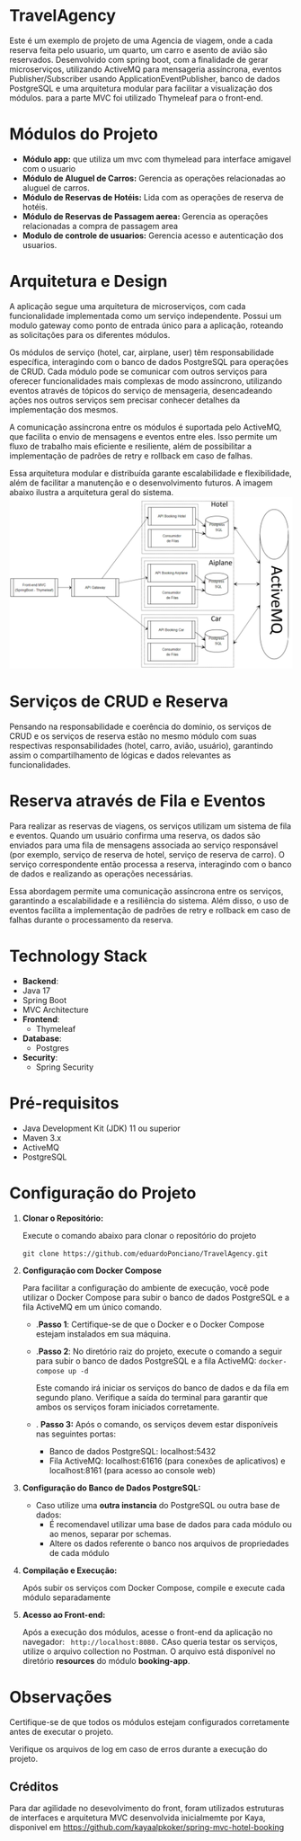# TravelAgency
Este é um exemplo de projeto de uma Agencia de viagem, onde a cada reserva feita pelo usuario, um quarto, um carro e asento de avião são reservados.
Desenvolvido com spring boot, com a finalidade de gerar microserviços, utilizando ActiveMQ para mensageria assíncrona, eventos Publisher/Subscriber usando ApplicationEventPublisher, banco de dados PostgreSQL e uma arquitetura modular para facilitar a visualização dos módulos. para a parte MVC foi utilizado Thymeleaf para o front-end.

# Módulos do Projeto
- **Módulo app:** que utiliza um mvc com thymelead para interface amigavel com o usuario
- **Módulo de Aluguel de Carros:** Gerencia as operações relacionadas ao aluguel de carros.
- **Módulo de Reservas de Hotéis:** Lida com as operações de reserva de hotéis.
- **Módulo de Reservas de Passagem aerea:**  Gerencia as operações relacionadas a compra de passagem area
- **Modulo de controle de usuarios:**  Gerencia acesso e autenticação dos usuarios.

# Arquitetura e Design

A aplicação segue uma arquitetura de microserviços, com cada funcionalidade implementada como um serviço independente. Possui um modulo gateway como ponto de entrada único para a aplicação, roteando as solicitações para os diferentes módulos.

Os módulos de serviço (hotel, car, airplane, user) têm responsabilidade específica, interagindo com o banco de dados PostgreSQL para operações de CRUD. Cada módulo pode se comunicar com outros serviços para oferecer funcionalidades mais complexas de modo assíncrono, utilizando eventos através de tópicos do serviço de mensageria, desencadeando ações nos outros serviços sem precisar conhecer detalhes da implementação dos mesmos.

A comunicação assíncrona entre os módulos é suportada pelo ActiveMQ, que facilita o envio de mensagens e eventos entre eles. Isso permite um fluxo de trabalho mais eficiente e resiliente, além de possibilitar a implementação de padrões de retry e rollback em caso de falhas.

Essa arquitetura modular e distribuída garante escalabilidade e flexibilidade, além de facilitar a manutenção e o desenvolvimento futuros. A imagem abaixo ilustra a arquitetura geral do sistema.
![Descrição da imagem](https://github.com/eduardoPonciano/TravelAgency/blob/main/docs/img/arch.png)

# Serviços de CRUD e Reserva
Pensando na responsabilidade e coerência do domínio, os serviços de CRUD e os serviços de reserva estão no mesmo módulo com suas respectivas responsabilidades (hotel, carro, avião, usuário), garantindo assim o compartilhamento de lógicas e dados relevantes as funcionalidades.

# Reserva através de Fila e Eventos
Para realizar as reservas de viagens, os serviços utilizam um sistema de fila e eventos. Quando um usuário confirma uma reserva, os dados são enviados para uma fila de mensagens associada ao serviço responsável (por exemplo, serviço de reserva de hotel, serviço de reserva de carro). O serviço correspondente então processa a reserva, interagindo com o banco de dados e realizando as operações necessárias.

Essa abordagem permite uma comunicação assíncrona entre os serviços, garantindo a escalabilidade e a resiliência do sistema. Além disso, o uso de eventos facilita a implementação de padrões de retry e rollback em caso de falhas durante o processamento da reserva.


# Technology Stack
  - **Backend**:
  - Java 17
  - Spring Boot
  - MVC Architecture
- **Frontend**:
  - Thymeleaf
- **Database**:
  - Postgres
- **Security**:
  - Spring Security

# Pré-requisitos
- Java Development Kit (JDK) 11 ou superior
- Maven 3.x
- ActiveMQ
- PostgreSQL

# Configuração do Projeto

1. **Clonar o Repositório:**
   
   Execute o comando abaixo para clonar o repositório do projeto

   `git clone https://github.com/eduardoPonciano/TravelAgency.git`

2. **Configuração com Docker Compose**
   
   Para facilitar a configuração do ambiente de execução, você pode utilizar o Docker Compose para subir o banco de dados PostgreSQL e a fila ActiveMQ em um único comando.
   - .**Passo 1**: Certifique-se de que o Docker e o Docker Compose estejam instalados em sua máquina.
   - .**Passo 2**: No diretório raiz do projeto, execute o comando a seguir para subir o banco de dados PostgreSQL e a fila ActiveMQ:
     `docker-compose up -d`
     
     Este comando irá iniciar os serviços do banco de dados e da fila em segundo plano. Verifique a saída do terminal para garantir que ambos os serviços foram iniciados corretamente.
   - . **Passo 3:** Após o comando, os serviços devem estar disponíveis nas seguintes portas:
     * Banco de dados PostgreSQL: localhost:5432
     * Fila ActiveMQ: localhost:61616 (para conexões de aplicativos) e localhost:8161 (para acesso ao console web)

3. **Configuração do Banco de Dados PostgreSQL:**

    - Caso utilize uma **outra instancia** do PostgreSQL ou outra base de dados:
      - É recomendavel utilizar uma base de dados para cada módulo ou ao menos, separar por schemas.
      - Altere os dados referente o banco nos arquivos de propriedades de cada módulo

4. **Compilação e Execução:**

   Após subir os serviços com Docker Compose, compile e execute cada módulo separadamente 

6. **Acesso ao Front-end:**

   Após a execução dos módulos, acesse o front-end da aplicação no navegador:
   ` http://localhost:8080.`
   CAso queria testar os serviços, utilize o arquivo collection no Postman. O arquivo está disponível no diretório **resources** do módulo **booking-app**.

# Observações

  Certifique-se de que todos os módulos estejam configurados corretamente antes de executar o projeto.

  Verifique os arquivos de log em caso de erros durante a execução do projeto.

## Créditos

  Para dar agilidade no desevolvimento do front, foram utilizados estruturas de interfaces e arquitetura MVC desenvolvida inicialmemte por Kaya, disponivel em https://github.com/kayaalpkoker/spring-mvc-hotel-booking


